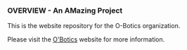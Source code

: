 ### OVERVIEW - An AMazing Project
This is the website repository for the O-Botics organization.

Please visit the [O'Botics](http://o-botics.org) website for more information.
